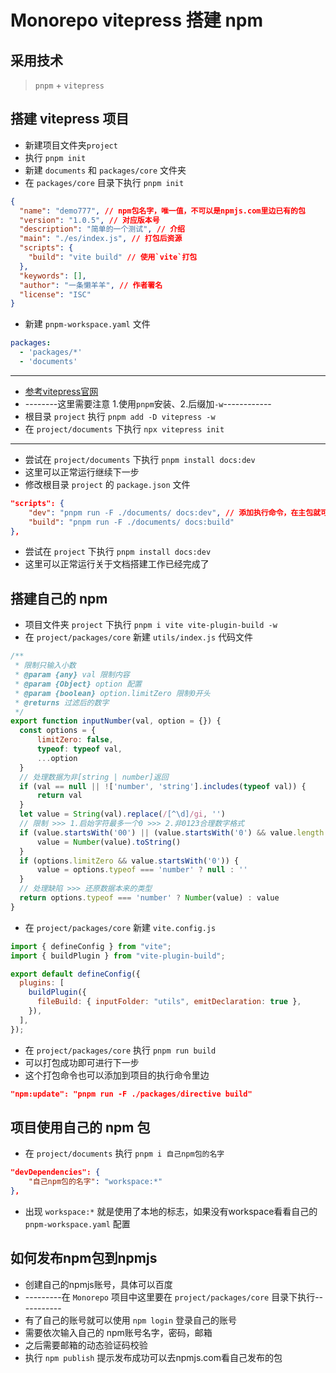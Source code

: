 # Monorepo vitepress 搭建 npm

## 采用技术
> `pnpm` + `vitepress`

## 搭建 vitepress 项目
- 新建项目文件夹`project`
- 执行 `pnpm init`
- 新建 `documents` 和 `packages/core` 文件夹
- 在 `packages/core` 目录下执行 `pnpm init`
```json
{
  "name": "demo777", // npm包名字，唯一值，不可以是npmjs.com里边已有的包
  "version": "1.0.5", // 对应版本号
  "description": "简单的一个测试", // 介绍
  "main": "./es/index.js", // 打包后资源
  "scripts": {
    "build": "vite build" // 使用`vite`打包
  },
  "keywords": [],
  "author": "一条懒羊羊", // 作者署名
  "license": "ISC"
}

```
- 新建 `pnpm-workspace.yaml` 文件
```yaml pnpm-workspace.yaml
packages:
  - 'packages/*'
  - 'documents'
```
- ---------
- [参考vitepress官网](https://vitepress.dev/zh/guide/getting-started)
- --------这里需要注意 1.使用`pnpm`安装、2.后缀加`-w`------------
- 根目录 `project` 执行 `pnpm add -D vitepress -w`
- 在 `project/documents` 下执行 `npx vitepress init`
- ---------
- 尝试在 `project/documents` 下执行 `pnpm install docs:dev`
- 这里可以正常运行继续下一步
- 修改根目录 `project` 的 `package.json` 文件
```json
"scripts": {
    "dev": "pnpm run -F ./documents/ docs:dev", // 添加执行命令，在主包就可以运行vitrepress
    "build": "pnpm run -F ./documents/ docs:build"
},
```
- 尝试在 `project` 下执行 `pnpm install docs:dev`
- 这里可以正常运行关于文档搭建工作已经完成了


## 搭建自己的 npm
- 项目文件夹 `project` 下执行 `pnpm i vite vite-plugin-build -w`
- 在 `project/packages/core` 新建 `utils/index.js` 代码文件
```js
/**
 * 限制只输入小数
 * @param {any} val 限制内容
 * @param {Object} option 配置
 * @param {boolean} option.limitZero 限制0开头
 * @returns 过滤后的数字
 */
export function inputNumber(val, option = {}) {
  const options = {
      limitZero: false,
      typeof: typeof val,
      ...option
  }
  // 处理数据为非[string | number]返回
  if (val == null || !['number', 'string'].includes(typeof val)) {
      return val
  }
  let value = String(val).replace(/[^\d]/gi, '')
  // 限制 >>> 1.启始字符最多一个0 >>> 2.非0123合理数字格式
  if (value.startsWith('00') || (value.startsWith('0') && value.length >= 2)) {
      value = Number(value).toString()
  }
  if (options.limitZero && value.startsWith('0')) {
      value = options.typeof === 'number' ? null : ''
  }
  // 处理缺陷 >>> 还原数据本来的类型
  return options.typeof === 'number' ? Number(value) : value
}
```
- 在 `project/packages/core` 新建 `vite.config.js`
```js
import { defineConfig } from "vite";
import { buildPlugin } from "vite-plugin-build";

export default defineConfig({
  plugins: [
    buildPlugin({
      fileBuild: { inputFolder: "utils", emitDeclaration: true },
    }),
  ],
});

```
- 在 `project/packages/core` 执行 `pnpm run build`
- 可以打包成功即可进行下一步
- 这个打包命令也可以添加到项目的执行命令里边
```json
"npm:update": "pnpm run -F ./packages/directive build"
```

## 项目使用自己的 npm 包
- 在 `project/documents` 执行 `pnpm i 自己npm包的名字`
```json
"devDependencies": {
    "自己npm包的名字": "workspace:*"
},
```
- 出现 `workspace:*` 就是使用了本地的标志，如果没有workspace看看自己的 `pnpm-workspace.yaml` 配置


## 如何发布npm包到npmjs
- 创建自己的npmjs账号，具体可以百度
- ---------在 `Monorepo` 项目中这里要在  `project/packages/core` 目录下执行-----------
- 有了自己的账号就可以使用 `npm login` 登录自己的账号
- 需要依次输入自己的 npm账号名字，密码，邮箱
- 之后需要邮箱的动态验证码校验
- 执行 `npm publish` 提示发布成功可以去npmjs.com看自己发布的包